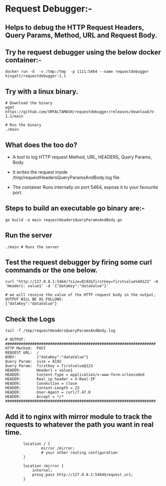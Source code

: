 # Request Debugger:-
## Helps to debug the HTTP Request Headers, Query Params, Method, URL and Request Body.

## Try he request debugger using the below docker container:-
```
docker run -d  -v /tmp:/tmp  -p 1111:5464 --name requestdebugger kingalt/requestdebugger:1.1
```

## Try with a linux binary.
```
# Download the binary
wget https://github.com/SMYALTAMASH/requestdebugger/releases/download/V-1.1/main

# Run the binary
./main
```

## What does the too do?
* A tool to log HTTP request Method, URL, HEADERS, Query Params, Body.

* It writes the request inside /tmp/requestHeadersQueryParamsAndBody.log file.

* The container Runs internally on port 5464, expose it to your favourite port.

## Steps to build an executable go binary are:-
```
go build -o main requestHeadersQueryParamsAndBody.go
```

## Run the server
```
./main # Runs the server
```

## Test the request debugger by firing some curl commands or the one below.
```
curl "http://127.0.0.1:5464/?size=8192&firstkey=firstvalue%40123" -H 'Header1: value1' -d '{"dataKey":"dataValue"}'

# we will receive the value of the HTTP request body in the output, OUTPUT WILL BE AS FOLLOWS:
{"dataKey":"dataValue"}
```

## Check the Logs
```
tail -f /tmp/requestHeadersQueryParamsAndBody.log

# OUTPUT:
###################################################################
HTTP Method:  POST
REQUEST URL:  /
BODY:         {"dataKey":"dataValue"}
Query Param:  size = 8192
Query Param:  firstkey = firstvalue@123
HEADER:       Header1 = value1
HEADER:       Content-Type = application/x-www-form-urlencoded
HEADER:       Real_ip_header = X-Real-IP
HEADER:       Connection = close
HEADER:       Content-Length = 23
HEADER:       User-Agent = curl/7.47.0
HEADER:       Accept = */*
###################################################################
```

## Add it to nginx with mirror module to track the requests to whatever the path you want in real time.
```
        location / {
                mirror /mirror;
                # your other routing configuration
        }

        location /mirror {
            internal;
            proxy_pass http://127.0.0.1:5464$request_uri;
        }
```
